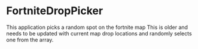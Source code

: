 # FortniteDropPicker
This application picks a random spot on the fortnite map
This is older and needs to be updated with current map drop locations
and randomly selects one from the array.
